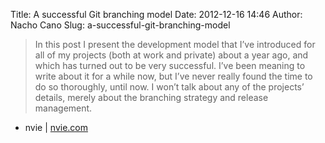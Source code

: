Title: A successful Git branching model
Date: 2012-12-16 14:46
Author: Nacho Cano
Slug: a-successful-git-branching-model

> In this post I present the development model that I’ve introduced for
> all of my projects (both at work and private) about a year ago, and
> which has turned out to be very successful. I’ve been meaning to write
> about it for a while now, but I’ve never really found the time to do
> so thoroughly, until now. I won’t talk about any of the projects’
> details, merely about the branching strategy and release management.

- nvie | [nvie.com][]

  [nvie.com]: http://nvie.com/posts/a-successful-git-branching-model/
    "A successful Git branching model"
